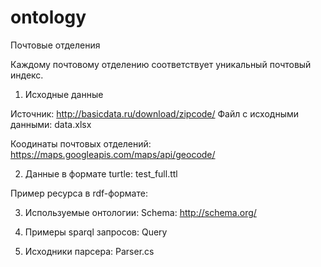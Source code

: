 ontology
========
Почтовые отделения

Каждому почтовому отделению соответствует уникальный почтовый индекс.

1) Исходные данные 

Источник: http://basicdata.ru/download/zipcode/
Файл с исходными данными: data.xlsx

Коодинаты почтовых отделений: https://maps.googleapis.com/maps/api/geocode/

2) Данные в формате turtle: test_full.ttl

Пример ресурса в rdf-формате:



3) Используемые онтологии: Schema: http://schema.org/

4) Примеры sparql запросов: Query
5) Исходники парсера: Parser.cs
